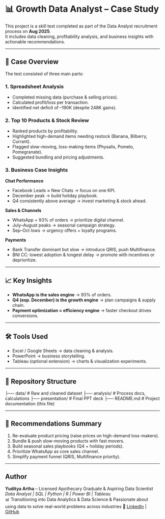# 📊 Growth Data Analyst – Case Study  

This project is a skill test completed as part of the Data Analyst recruitment process on **Aug 2025**.  
It includes data cleaning, profitability analysis, and business insights with actionable recommendations.  

---

## 📝 Case Overview  

The test consisted of three main parts:  

### 1. Spreadsheet Analysis  
- Completed missing data (purchase & selling prices).  
- Calculated profit/loss per transaction.  
- Identified net deficit of –190K (despite 248K gains).  

### 2. Top 10 Products & Stock Review  
- Ranked products by profitability.  
- Highlighted high-demand items needing restock (Banana, Bilberry, Currant).  
- Flagged slow-moving, loss-making items (Physalis, Pomelo, Pomegranate).  
- Suggested bundling and pricing adjustments.  

### 3. Business Case Insights  

**Chat Performance**  
- Facebook Leads ≈ New Chats → focus on one KPI.  
- December peak → build holiday playbook.  
- Q4 consistently above average → invest marketing & stock ahead.  

**Sales & Channels**  
- WhatsApp = 93% of orders → prioritize digital channel.  
- July–August peaks → seasonal campaign strategy.  
- Sep–Oct lows → urgency offers + loyalty programs.  

**Payments**  
- Bank Transfer dominant but slow → introduce QRIS, push Multifinance.  
- BNI CC: lowest adoption & longest delay → promote with incentives or deprioritize.  

---

## 📈 Key Insights  
- **WhatsApp is the sales engine** → 93% of orders.  
- **Q4 (esp. December) is the growth engine** → plan campaigns & supply chain.  
- **Payment optimization = efficiency engine** → faster checkout drives conversions.  

---

## 🛠️ Tools Used  
- Excel / Google Sheets → data cleaning & analysis.  
- PowerPoint → business storytelling.  
- Tableau (optional extension) → charts & visualization experiments.  

---

## 📂 Repository Structure  
├── data/ # Raw and cleaned dataset
├── analysis/ # Process docs, calculations
├── presentation/ # Final PPT deck
├── README.md # Project documentation (this file)


---

## 🚀 Recommendations Summary  
1. Re-evaluate product pricing (raise prices on high-demand loss-makers).  
2. Bundle & push slow-moving products with fast movers.  
3. Build seasonal sales playbooks (Q4 + holiday periods).  
4. Prioritize WhatsApp as core sales channel.  
5. Simplify payment funnel (QRIS, Multifinance priority).  


---

## Author  
**Yuditya Artha** – Licensed Apothecary Graduate & Aspiring Data Scientist  
*Data Analyst | SQL | Python | R | Power BI | Tableau*  
📊 Transitioning into Data Analytics & Data Science & Passionate about using data to solve real-world problems across industries
🔗 [LinkedIn](https://linkedin.com/in/yuditya-artha) | [GitHub](https://github.com/yudityaartha)  
